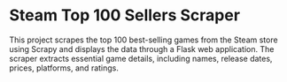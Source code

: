 # Steam Top 100 Sellers Scraper

This project scrapes the top 100 best-selling games from the Steam store using Scrapy and displays the data through a Flask web application. The scraper extracts essential game details, including names, release dates, prices, platforms, and ratings.



